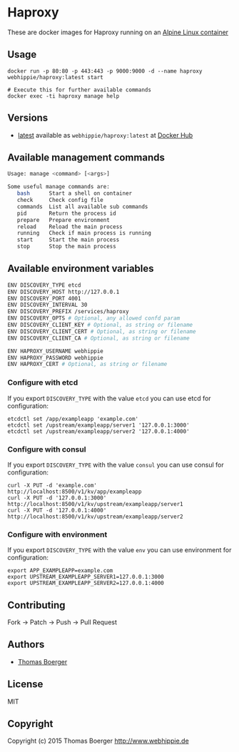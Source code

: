 # Haproxy

These are docker images for Haproxy running on an
[Alpine Linux container](https://registry.hub.docker.com/u/webhippie/alpine/)


## Usage

```
docker run -p 80:80 -p 443:443 -p 9000:9000 -d --name haproxy webhippie/haproxy:latest start

# Execute this for further available commands
docker exec -ti haproxy manage help
```


## Versions

* [latest](https://github.com/dockhippie/haproxy/tree/master)
  available as ```webhippie/haproxy:latest``` at
  [Docker Hub](https://registry.hub.docker.com/u/webhippie/haproxy/)


## Available management commands

```bash
Usage: manage <command> [<args>]

Some useful manage commands are:
   bash      Start a shell on container
   check     Check config file
   commands  List all available sub commands
   pid       Return the process id
   prepare   Prepare environment
   reload    Reload the main process
   running   Check if main process is running
   start     Start the main process
   stop      Stop the main process
```


## Available environment variables

```bash
ENV DISCOVERY_TYPE etcd
ENV DISCOVERY_HOST http://127.0.0.1
ENV DISCOVERY_PORT 4001
ENV DISCOVERY_INTERVAL 30
ENV DISCOVERY_PREFIX /services/haproxy
ENV DISCOVERY_OPTS # Optional, any allowed confd param
ENV DISCOVERY_CLIENT_KEY # Optional, as string or filename
ENV DISCOVERY_CLIENT_CERT # Optional, as string or filename
ENV DISCOVERY_CLIENT_CA # Optional, as string or filename

ENV HAPROXY_USERNAME webhippie
ENV HAPROXY_PASSWORD webhippie
ENV HAPROXY_CERT # Optional, as string or filename
```


### Configure with etcd

If you export ```DISCOVERY_TYPE``` with the value ```etcd``` you can use etcd
for configuration:

```
etcdctl set /app/exampleapp 'example.com'
etcdctl set /upstream/exampleapp/server1 '127.0.0.1:3000'
etcdctl set /upstream/exampleapp/server2 '127.0.0.1:4000'
```


### Configure with consul

If you export ```DISCOVERY_TYPE``` with the value ```consul``` you can use
consul for configuration:

```
curl -X PUT -d 'example.com' http://localhost:8500/v1/kv/app/exampleapp
curl -X PUT -d '127.0.0.1:3000' http://localhost:8500/v1/kv/upstream/exampleapp/server1
curl -X PUT -d '127.0.0.1:4000' http://localhost:8500/v1/kv/upstream/exampleapp/server2
```


### Configure with environment

If you export ```DISCOVERY_TYPE``` with the value ```env``` you can use
environment for configuration:

```
export APP_EXAMPLEAPP=example.com
export UPSTREAM_EXAMPLEAPP_SERVER1=127.0.0.1:3000
export UPSTREAM_EXAMPLEAPP_SERVER2=127.0.0.1:4000
```


## Contributing

Fork -> Patch -> Push -> Pull Request


## Authors

* [Thomas Boerger](https://github.com/tboerger)


## License

MIT


## Copyright

Copyright (c) 2015 Thomas Boerger <http://www.webhippie.de>
